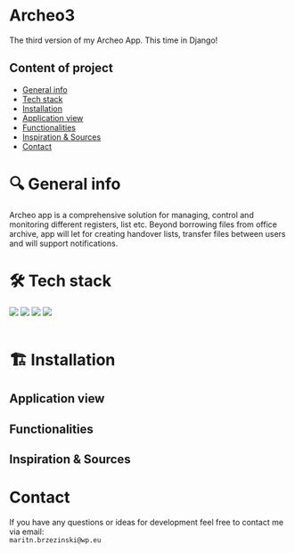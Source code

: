 # Archeo3
The third version of my Archeo App. This time in Django!

## Content of project
* [General info](#general-info)
* [Tech stack](#tech-stack)
* [Installation](#installation)
* [Application view](#application-view)
* [Functionalities](#functionalities)
* [Inspiration & Sources](#inspiration--sources)
* [Contact](#contact)

# 🔍 General info

Archeo app is a comprehensive solution for managing, control and monitoring different registers, list etc.
Beyond borrowing files from office archive, app will let for creating handover lists, transfer files between users and will support notifications.
# 🛠️ Tech stack

<img src="https://img.shields.io/badge/Django-092E20?style=for-the-badge&logo=django&logoColor=green">
<img src="https://img.shields.io/badge/Python-FFD43B?style=for-the-badge&logo=python&logoColor=blue">
<img src="https://img.shields.io/badge/SQLite-07405E?style=for-the-badge&logo=sqlite&logoColor=white">
<img src="https://img.shields.io/badge/Bootstrap-563D7C?style=for-the-badge&logo=bootstrap&logoColor=white">
<br/>
<br/>

# 🏗️ Installation



## Application view

## Functionalities

## Inspiration & Sources


# Contact
If you have any questions or ideas for development feel free to contact me via email:</br>
```maritn.brzezinski@wp.eu```

